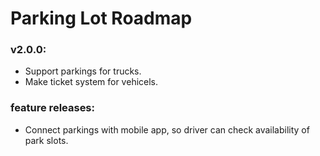 # Parking Lot Roadmap

### v2.0.0:

- Support parkings for trucks.
- Make ticket system for vehicels.

### feature releases:

- Connect parkings with mobile app, so driver can check availability of park slots.
